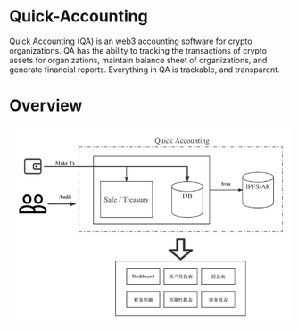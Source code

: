 # Quick-Accounting

Quick Accounting (QA) is an web3 accounting software for crypto organizations. QA has the ability to tracking the transactions of crypto assets for organizations, maintain balance sheet of organizations, and generate financial reports. Everything in QA is trackable, and transparent.


# Overview

![](./Overview.png)

